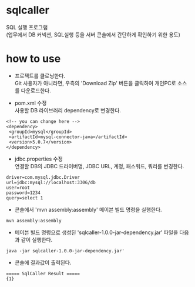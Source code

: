 sqlcaller
=======

SQL 실행 프로그램<br>
(업무에서 DB 커넥션, SQL실행 등을 서버 콘솔에서 간단하게 확인하기 위한 용도)

how to use
=======
* 프로젝트를 클로닝한다.<br>
Git 사용자가 아니라면, 우측의 'Download Zip' 버튼을 클릭하여 개인PC로 소스를 다운로드한다.

* pom.xml 수정<br />
사용할 DB 라이브러리 dependency로 변경한다.
 ```
<!-- you can change here -->
<dependency>
  <groupId>mysql</groupId>
  <artifactId>mysql-connector-java</artifactId>
  <version>5.0.7</version>
</dependency>
```

* jdbc.properties 수정<br />
연결할 DB의 JDBC 드라이버명, JDBC URL, 계정, 패스워드, 쿼리를 변경한다.
 ```
driver=com.mysql.jdbc.Driver
url=jdbc:mysql://localhost:3306/db
user=root
password=1234
query=select 1
```

* 콘솔에서 'mvn assembly:assembly' 메이븐 빌드 명령을 실행한다.
 ```
mvn assembly:assembly
```

* 메이븐 빌드 명령으로 생성된 'sqlcaller-1.0.0-jar-dependency.jar' 파일을 다음과 같이 실행한다.
 ```
java -jar sqlcaller-1.0.0-jar-dependency.jar'
```

* 콘솔에 결과값이 출력된다.
 ```
===== SqlCaller Result =====
{1}
```
